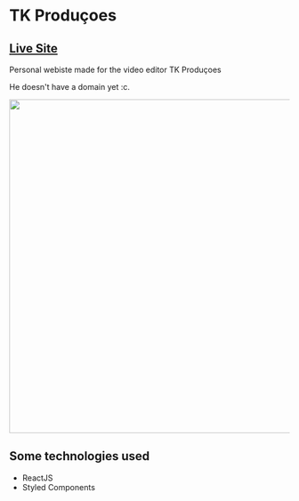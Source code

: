 # TK Produçoes
## [Live Site](https://tk-producoes.vercel.app/)
Personal webiste made for the video editor TK Produçoes

He doesn't have a domain yet :c.

<img src='https://i.gyazo.com/b023308402a1f933d562a300ec3ec394.png' width='600px'/>

## Some technologies used
- ReactJS
- Styled Components
